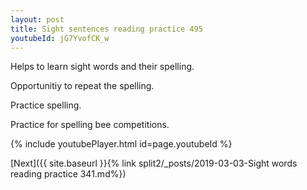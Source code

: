 ```yaml
---
layout: post
title: Sight sentences reading practice 495
youtubeId: jG7YvofCK_w
---
```

 
 
Helps to learn sight words and their spelling.

Opportunitiy to repeat the spelling. 

Practice spelling. 
 
Practice for spelling bee competitions. 
 
{% include youtubePlayer.html id=page.youtubeId %}
 
 

[Next]({{ site.baseurl }}{% link  split2/_posts/2019-03-03-Sight words reading practice 341.md%})
 
